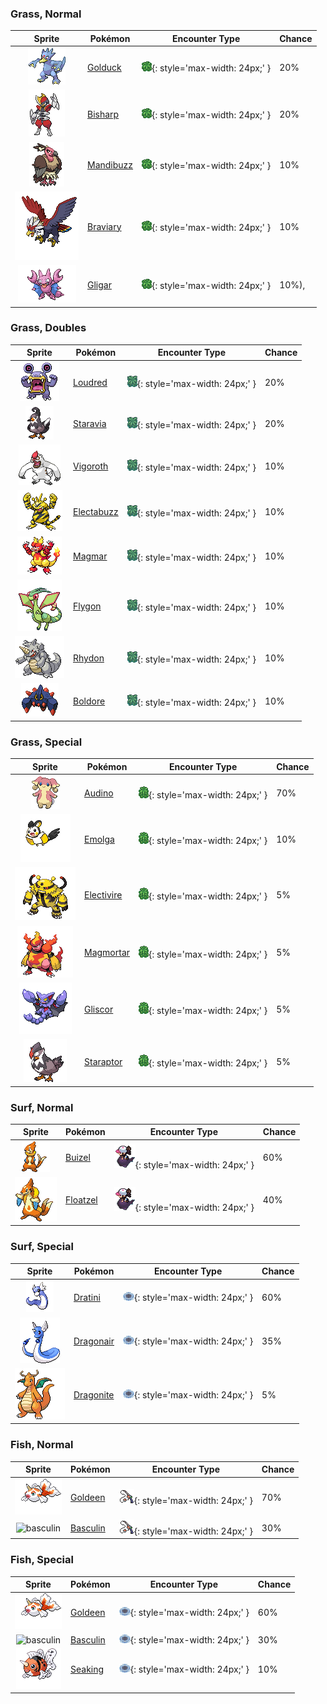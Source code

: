 

### Grass, Normal

| Sprite | Pokémon | Encounter Type | Chance |
| :---: | --- | :---: | --- |
| ![golduck](https://raw.githubusercontent.com/PokeAPI/sprites/master/sprites/pokemon/versions/generation-v/black-white/animated/55.gif) | [Golduck](../pokemon/golduck.md/) | ![Grass, Normal](../assets/encounter_types/grass_normal.png){: style='max-width: 24px;' } | 20% |
| ![bisharp](https://raw.githubusercontent.com/PokeAPI/sprites/master/sprites/pokemon/versions/generation-v/black-white/animated/625.gif) | [Bisharp](../pokemon/bisharp.md/) | ![Grass, Normal](../assets/encounter_types/grass_normal.png){: style='max-width: 24px;' } | 20% |
| ![mandibuzz](https://raw.githubusercontent.com/PokeAPI/sprites/master/sprites/pokemon/versions/generation-v/black-white/animated/630.gif) | [Mandibuzz](../pokemon/mandibuzz.md/) | ![Grass, Normal](../assets/encounter_types/grass_normal.png){: style='max-width: 24px;' } | 10% |
| ![braviary](https://raw.githubusercontent.com/PokeAPI/sprites/master/sprites/pokemon/versions/generation-v/black-white/animated/628.gif) | [Braviary](../pokemon/braviary.md/) | ![Grass, Normal](../assets/encounter_types/grass_normal.png){: style='max-width: 24px;' } | 10% |
| ![gligar](https://raw.githubusercontent.com/PokeAPI/sprites/master/sprites/pokemon/versions/generation-v/black-white/animated/207.gif) | [Gligar](../pokemon/gligar.md/) | ![Grass, Normal](../assets/encounter_types/grass_normal.png){: style='max-width: 24px;' } | 10%),

### Grass, Doubles

| Sprite | Pokémon | Encounter Type | Chance |
| :---: | --- | :---: | --- |
| ![loudred](https://raw.githubusercontent.com/PokeAPI/sprites/master/sprites/pokemon/versions/generation-v/black-white/animated/294.gif) | [Loudred](../pokemon/loudred.md/) | ![Grass, Doubles](../assets/encounter_types/grass_doubles.png){: style='max-width: 24px;' } | 20% |
| ![staravia](https://raw.githubusercontent.com/PokeAPI/sprites/master/sprites/pokemon/versions/generation-v/black-white/animated/397.gif) | [Staravia](../pokemon/staravia.md/) | ![Grass, Doubles](../assets/encounter_types/grass_doubles.png){: style='max-width: 24px;' } | 20% |
| ![vigoroth](https://raw.githubusercontent.com/PokeAPI/sprites/master/sprites/pokemon/versions/generation-v/black-white/animated/288.gif) | [Vigoroth](../pokemon/vigoroth.md/) | ![Grass, Doubles](../assets/encounter_types/grass_doubles.png){: style='max-width: 24px;' } | 10% |
| ![electabuzz](https://raw.githubusercontent.com/PokeAPI/sprites/master/sprites/pokemon/versions/generation-v/black-white/animated/125.gif) | [Electabuzz](../pokemon/electabuzz.md/) | ![Grass, Doubles](../assets/encounter_types/grass_doubles.png){: style='max-width: 24px;' } | 10% |
| ![magmar](https://raw.githubusercontent.com/PokeAPI/sprites/master/sprites/pokemon/versions/generation-v/black-white/animated/126.gif) | [Magmar](../pokemon/magmar.md/) | ![Grass, Doubles](../assets/encounter_types/grass_doubles.png){: style='max-width: 24px;' } | 10% |
| ![flygon](https://raw.githubusercontent.com/PokeAPI/sprites/master/sprites/pokemon/versions/generation-v/black-white/animated/330.gif) | [Flygon](../pokemon/flygon.md/) | ![Grass, Doubles](../assets/encounter_types/grass_doubles.png){: style='max-width: 24px;' } | 10% |
| ![rhydon](https://raw.githubusercontent.com/PokeAPI/sprites/master/sprites/pokemon/versions/generation-v/black-white/animated/112.gif) | [Rhydon](../pokemon/rhydon.md/) | ![Grass, Doubles](../assets/encounter_types/grass_doubles.png){: style='max-width: 24px;' } | 10% |
| ![boldore](https://raw.githubusercontent.com/PokeAPI/sprites/master/sprites/pokemon/versions/generation-v/black-white/animated/525.gif) | [Boldore](../pokemon/boldore.md/) | ![Grass, Doubles](../assets/encounter_types/grass_doubles.png){: style='max-width: 24px;' } | 10%

### Grass, Special

| Sprite | Pokémon | Encounter Type | Chance |
| :---: | --- | :---: | --- |
| ![audino](https://raw.githubusercontent.com/PokeAPI/sprites/master/sprites/pokemon/versions/generation-v/black-white/animated/531.gif) | [Audino](../pokemon/audino.md/) | ![Grass, Special](../assets/encounter_types/grass_special.png){: style='max-width: 24px;' } | 70% |
| ![emolga](https://raw.githubusercontent.com/PokeAPI/sprites/master/sprites/pokemon/versions/generation-v/black-white/animated/587.gif) | [Emolga](../pokemon/emolga.md/) | ![Grass, Special](../assets/encounter_types/grass_special.png){: style='max-width: 24px;' } | 10% |
| ![electivire](https://raw.githubusercontent.com/PokeAPI/sprites/master/sprites/pokemon/versions/generation-v/black-white/animated/466.gif) | [Electivire](../pokemon/electivire.md/) | ![Grass, Special](../assets/encounter_types/grass_special.png){: style='max-width: 24px;' } | 5% |
| ![magmortar](https://raw.githubusercontent.com/PokeAPI/sprites/master/sprites/pokemon/versions/generation-v/black-white/animated/467.gif) | [Magmortar](../pokemon/magmortar.md/) | ![Grass, Special](../assets/encounter_types/grass_special.png){: style='max-width: 24px;' } | 5% |
| ![gliscor](https://raw.githubusercontent.com/PokeAPI/sprites/master/sprites/pokemon/versions/generation-v/black-white/animated/472.gif) | [Gliscor](../pokemon/gliscor.md/) | ![Grass, Special](../assets/encounter_types/grass_special.png){: style='max-width: 24px;' } | 5% |
| ![staraptor](https://raw.githubusercontent.com/PokeAPI/sprites/master/sprites/pokemon/versions/generation-v/black-white/animated/398.gif) | [Staraptor](../pokemon/staraptor.md/) | ![Grass, Special](../assets/encounter_types/grass_special.png){: style='max-width: 24px;' } | 5%

### Surf, Normal

| Sprite | Pokémon | Encounter Type | Chance |
| :---: | --- | :---: | --- |
| ![buizel](https://raw.githubusercontent.com/PokeAPI/sprites/master/sprites/pokemon/versions/generation-v/black-white/animated/418.gif) | [Buizel](../pokemon/buizel.md/) | ![Surf, Normal](../assets/encounter_types/surf_normal.png){: style='max-width: 24px;' } | 60% |
| ![floatzel](https://raw.githubusercontent.com/PokeAPI/sprites/master/sprites/pokemon/versions/generation-v/black-white/animated/419.gif) | [Floatzel](../pokemon/floatzel.md/) | ![Surf, Normal](../assets/encounter_types/surf_normal.png){: style='max-width: 24px;' } | 40%

### Surf, Special

| Sprite | Pokémon | Encounter Type | Chance |
| :---: | --- | :---: | --- |
| ![dratini](https://raw.githubusercontent.com/PokeAPI/sprites/master/sprites/pokemon/versions/generation-v/black-white/animated/147.gif) | [Dratini](../pokemon/dratini.md/) | ![Surf, Special](../assets/encounter_types/surf_special.png){: style='max-width: 24px;' } | 60% |
| ![dragonair](https://raw.githubusercontent.com/PokeAPI/sprites/master/sprites/pokemon/versions/generation-v/black-white/animated/148.gif) | [Dragonair](../pokemon/dragonair.md/) | ![Surf, Special](../assets/encounter_types/surf_special.png){: style='max-width: 24px;' } | 35% |
| ![dragonite](https://raw.githubusercontent.com/PokeAPI/sprites/master/sprites/pokemon/versions/generation-v/black-white/animated/149.gif) | [Dragonite](../pokemon/dragonite.md/) | ![Surf, Special](../assets/encounter_types/surf_special.png){: style='max-width: 24px;' } | 5%

### Fish, Normal

| Sprite | Pokémon | Encounter Type | Chance |
| :---: | --- | :---: | --- |
| ![goldeen](https://raw.githubusercontent.com/PokeAPI/sprites/master/sprites/pokemon/versions/generation-v/black-white/animated/118.gif) | [Goldeen](../pokemon/goldeen.md/) | ![Fish, Normal](../assets/encounter_types/fish_normal.png){: style='max-width: 24px;' } | 70% |
| ![basculin]() | [Basculin](../pokemon/basculin.md/) | ![Fish, Normal](../assets/encounter_types/fish_normal.png){: style='max-width: 24px;' } | 30%

### Fish, Special

| Sprite | Pokémon | Encounter Type | Chance |
| :---: | --- | :---: | --- |
| ![goldeen](https://raw.githubusercontent.com/PokeAPI/sprites/master/sprites/pokemon/versions/generation-v/black-white/animated/118.gif) | [Goldeen](../pokemon/goldeen.md/) | ![Fish, Special](../assets/encounter_types/fish_special.png){: style='max-width: 24px;' } | 60% |
| ![basculin]() | [Basculin](../pokemon/basculin.md/) | ![Fish, Special](../assets/encounter_types/fish_special.png){: style='max-width: 24px;' } | 30% |
| ![seaking](https://raw.githubusercontent.com/PokeAPI/sprites/master/sprites/pokemon/versions/generation-v/black-white/animated/119.gif) | [Seaking](../pokemon/seaking.md/) | ![Fish, Special](../assets/encounter_types/fish_special.png){: style='max-width: 24px;' } | 10% |

